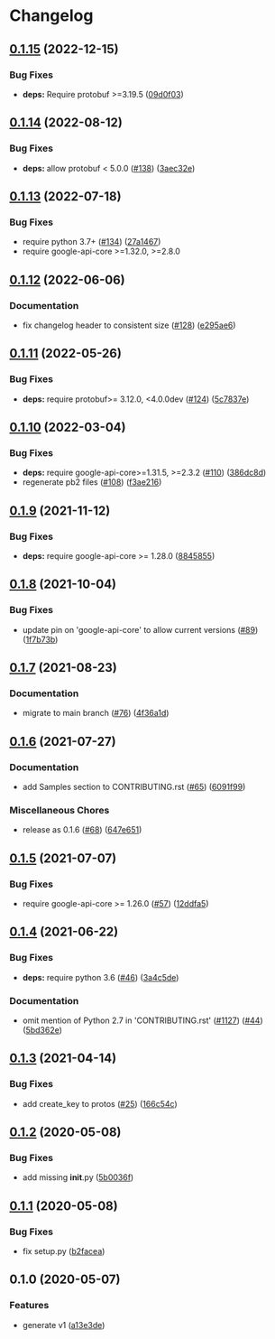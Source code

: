 # Changelog

## [0.1.15](https://github.com/googleapis/python-access-context-manager/compare/v0.1.14...v0.1.15) (2022-12-15)


### Bug Fixes

* **deps:** Require protobuf &gt;=3.19.5 ([09d0f03](https://github.com/googleapis/python-access-context-manager/commit/09d0f0342ef60981a57458228435626d69129f70))

## [0.1.14](https://github.com/googleapis/python-access-context-manager/compare/v0.1.13...v0.1.14) (2022-08-12)


### Bug Fixes

* **deps:** allow protobuf < 5.0.0 ([#138](https://github.com/googleapis/python-access-context-manager/issues/138)) ([3aec32e](https://github.com/googleapis/python-access-context-manager/commit/3aec32e555659b0581afdc2c2d2ed67c7de26c0d))

## [0.1.13](https://github.com/googleapis/python-access-context-manager/compare/v0.1.12...v0.1.13) (2022-07-18)


### Bug Fixes

* require python 3.7+ ([#134](https://github.com/googleapis/python-access-context-manager/issues/134)) ([27a1467](https://github.com/googleapis/python-access-context-manager/commit/27a1467e68d440b7c2a73a6b5dbcfe6bd199dd05))
* require google-api-core >=1.32.0, >=2.8.0


## [0.1.12](https://github.com/googleapis/python-access-context-manager/compare/v0.1.11...v0.1.12) (2022-06-06)


### Documentation

* fix changelog header to consistent size ([#128](https://github.com/googleapis/python-access-context-manager/issues/128)) ([e295ae6](https://github.com/googleapis/python-access-context-manager/commit/e295ae6b031d86543c54562f1011560272753898))

## [0.1.11](https://github.com/googleapis/python-access-context-manager/compare/v0.1.10...v0.1.11) (2022-05-26)


### Bug Fixes

* **deps:** require protobuf>= 3.12.0, <4.0.0dev ([#124](https://github.com/googleapis/python-access-context-manager/issues/124)) ([5c7837e](https://github.com/googleapis/python-access-context-manager/commit/5c7837eca6e49f465df306275f96ebece076364b))

## [0.1.10](https://github.com/googleapis/python-access-context-manager/compare/v0.1.9...v0.1.10) (2022-03-04)


### Bug Fixes

* **deps:** require google-api-core>=1.31.5, >=2.3.2 ([#110](https://github.com/googleapis/python-access-context-manager/issues/110)) ([386dc8d](https://github.com/googleapis/python-access-context-manager/commit/386dc8dccbfa4ffee275ae92543b83e9dfc6f05e))
* regenerate pb2 files ([#108](https://github.com/googleapis/python-access-context-manager/issues/108)) ([f3ae216](https://github.com/googleapis/python-access-context-manager/commit/f3ae216524db604166447ccec2d646fb038ce3bb))

## [0.1.9](https://www.github.com/googleapis/python-access-context-manager/compare/v0.1.8...v0.1.9) (2021-11-12)


### Bug Fixes

* **deps:** require google-api-core >= 1.28.0 ([8845855](https://www.github.com/googleapis/python-access-context-manager/commit/8845855497454dbf62edd65dee958057a959db41))

## [0.1.8](https://www.github.com/googleapis/python-access-context-manager/compare/v0.1.7...v0.1.8) (2021-10-04)


### Bug Fixes

* update pin on 'google-api-core' to allow current versions ([#89](https://www.github.com/googleapis/python-access-context-manager/issues/89)) ([1f7b73b](https://www.github.com/googleapis/python-access-context-manager/commit/1f7b73b947011999b82976027ade8218d58ac788))

## [0.1.7](https://www.github.com/googleapis/python-access-context-manager/compare/v0.1.6...v0.1.7) (2021-08-23)


### Documentation

* migrate to main branch ([#76](https://www.github.com/googleapis/python-access-context-manager/issues/76)) ([4f36a1d](https://www.github.com/googleapis/python-access-context-manager/commit/4f36a1dad07554ef676c7b01a9f1bd0e132bdb01))

## [0.1.6](https://www.github.com/googleapis/python-access-context-manager/compare/v0.1.5...v0.1.6) (2021-07-27)


### Documentation

* add Samples section to CONTRIBUTING.rst ([#65](https://www.github.com/googleapis/python-access-context-manager/issues/65)) ([6091f99](https://www.github.com/googleapis/python-access-context-manager/commit/6091f999347e91f24842030bf1fb2e528cd4a6b5))


### Miscellaneous Chores

* release as 0.1.6 ([#68](https://www.github.com/googleapis/python-access-context-manager/issues/68)) ([647e651](https://www.github.com/googleapis/python-access-context-manager/commit/647e6513cef26eabb593c6f3e7a41780bc20648c))

## [0.1.5](https://www.github.com/googleapis/python-access-context-manager/compare/v0.1.4...v0.1.5) (2021-07-07)


### Bug Fixes

* require google-api-core >= 1.26.0 ([#57](https://www.github.com/googleapis/python-access-context-manager/issues/57)) ([12ddfa5](https://www.github.com/googleapis/python-access-context-manager/commit/12ddfa58a5c4951da5753858701a83b297d38be2))

## [0.1.4](https://www.github.com/googleapis/python-access-context-manager/compare/v0.1.3...v0.1.4) (2021-06-22)


### Bug Fixes

* **deps:** require python 3.6 ([#46](https://www.github.com/googleapis/python-access-context-manager/issues/46)) ([3a4c5de](https://www.github.com/googleapis/python-access-context-manager/commit/3a4c5def322acc5bd16bdbeafef6d3235b5eadab))


### Documentation

* omit mention of Python 2.7 in 'CONTRIBUTING.rst' ([#1127](https://www.github.com/googleapis/python-access-context-manager/issues/1127)) ([#44](https://www.github.com/googleapis/python-access-context-manager/issues/44)) ([5bd362e](https://www.github.com/googleapis/python-access-context-manager/commit/5bd362e10d1fd84f31bca28345560dbb9f71437f))

## [0.1.3](https://www.github.com/googleapis/python-access-context-manager/compare/v0.1.2...v0.1.3) (2021-04-14)


### Bug Fixes

* add create_key to protos ([#25](https://www.github.com/googleapis/python-access-context-manager/issues/25)) ([166c54c](https://www.github.com/googleapis/python-access-context-manager/commit/166c54cd73d2cfac6d45df2a676389f252fd73e3))

## [0.1.2](https://www.github.com/googleapis/python-access-context-manager/compare/v0.1.1...v0.1.2) (2020-05-08)


### Bug Fixes

* add missing __init__.py ([5b0036f](https://www.github.com/googleapis/python-access-context-manager/commit/5b0036f6155ea90a7501076487cb048ce1640e0e))

## [0.1.1](https://www.github.com/googleapis/python-access-context-manager/compare/v0.1.0...v0.1.1) (2020-05-08)


### Bug Fixes

* fix setup.py ([b2facea](https://www.github.com/googleapis/python-access-context-manager/commit/b2faceabc0aab7a3e1a590d71fef3ede1113a08b))

## 0.1.0 (2020-05-07)


### Features

* generate v1 ([a13e3de](https://www.github.com/googleapis/python-access-context-manager/commit/a13e3de91ee249d6d0640977315881f3bef0c844))
